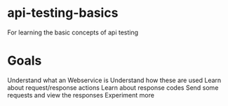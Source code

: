 # api-testing-basics
For learning the basic concepts of api testing
# Goals 
Understand what an Webservice is 
Understand how these are used 
Learn about request/response actions 
Learn about response codes 
Send some requests and view the responses
Experiment more
